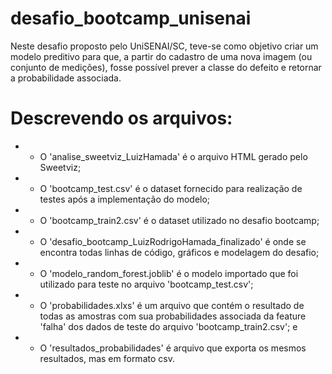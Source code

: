 # desafio_bootcamp_unisenai
Neste desafio proposto pelo UniSENAI/SC, teve-se como objetivo criar um modelo preditivo para que, a partir do cadastro de uma nova imagem (ou conjunto de medições), fosse possível prever a classe do defeito e retornar a probabilidade associada.

# Descrevendo os arquivos:

* - O 'analise_sweetviz_LuizHamada' é o arquivo HTML gerado pelo Sweetviz;
* - O 'bootcamp_test.csv' é o dataset fornecido para realização de testes após a implementação do modelo;
* - O 'bootcamp_train2.csv' é o dataset utilizado no desafio bootcamp;
* - O 'desafio_bootcamp_LuizRodrigoHamada_finalizado' é onde se encontra todas linhas de código, gráficos e modelagem do desafio;
* - O 'modelo_random_forest.joblib' é o modelo importado que foi utilizado para teste no arquivo 'bootcamp_test.csv';
* - O 'probabilidades.xlxs' é um arquivo que contém o resultado de todas as amostras com sua probabilidades associada da feature 'falha' dos dados de teste do arquivo 'bootcamp_train2.csv'; e
* - O 'resultados_probabilidades' é arquivo que exporta os mesmos resultados, mas em formato csv.

